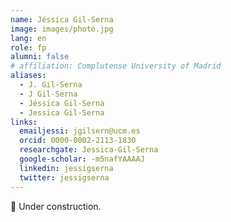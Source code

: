 ```yaml
---
name: Jéssica Gil-Serna
image: images/photo.jpg
lang: en
role: fp
alumni: false
# affiliation: Complutense University of Madrid
aliases:
  - J. Gil-Serna
  - J Gil-Serna
  - Jéssica Gil-Serna
  - Jessica Gil-Serna
links:
  emailjessi: jgilsern@ucm.es
  orcid: 0000-0002-2113-1830
  researchgate: Jessica-Gil-Serna
  google-scholar: -m5nafYAAAAJ
  linkedin: jessigserna
  twitter: jessigserna
---
```


🚧 Under construction.
